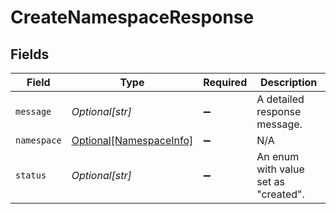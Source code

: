 # CreateNamespaceResponse


## Fields

| Field                                                           | Type                                                            | Required                                                        | Description                                                     |
| --------------------------------------------------------------- | --------------------------------------------------------------- | --------------------------------------------------------------- | --------------------------------------------------------------- |
| `message`                                                       | *Optional[str]*                                                 | :heavy_minus_sign:                                              | A detailed response message.                                    |
| `namespace`                                                     | [Optional[NamespaceInfo]](../../models/shared/namespaceinfo.md) | :heavy_minus_sign:                                              | N/A                                                             |
| `status`                                                        | *Optional[str]*                                                 | :heavy_minus_sign:                                              | An enum with value set as "created".                            |